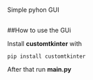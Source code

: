 #
Simple pyhon GUI
##

##How to use the GUi

Install **customtkinter** with
```
pip install customtkinter
```
After that  run **main.py**
